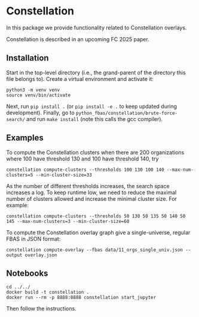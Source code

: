 # Constellation

In this package we provide functionality related to Constellation overlays.

Constellation is described in an upcoming FC 2025 paper.

## Installation

Start in the top-level directory (i.e., the grand-parent of the directory this file belongs to).
Create a virtual environment and activate it:
```
python3 -m venv venv
source venv/bin/activate
```
Next, run `pip install .` (or `pip install -e .` to keep updated during development).
Finally, go to `python_fbas/constellation/brute-force-search/` and run `make install` (note this calls the gcc compiler).

## Examples

To compute the Constellation clusters when there are 200 organizations where 100 have threshold 130 and 100 have threshold 140, try
```
constellation compute-clusters --thresholds 100 130 100 140 --max-num-clusters=5 --min-cluster-size=33
```

As the number of different thresholds increases, the search space increases a log.
To keep runtime low, we need to reduce the maximal number of clusters allowed and increase the minimal cluster size.
For example:
```
constellation compute-clusters --thresholds 50 130 50 135 50 140 50 145 --max-num-clusters=3 --min-cluster-size=60
```

To compute the Constellation overlay graph give a single-universe, regular FBAS in JSON format:
```
constellation compute-overlay --fbas data/11_orgs_single_univ.json --output overlay.json
```

## Notebooks

```
cd ../../
docker build -t constellation .
docker run --rm -p 8888:8888 constellation start_jupyter
```
Then follow the instructions.
